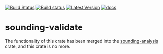 [![Build Status](https://travis-ci.org/rnleach/sounding-validate.svg?branch=master)](https://travis-ci.org/rnleach/sounding-validate)
[![Build status](https://ci.appveyor.com/api/projects/status/jiq2ciuwoai20ubk/branch/master?svg=true)](https://ci.appveyor.com/project/rnleach/sounding-validate/branch/master)
[![Latest Version](https://img.shields.io/crates/v/sounding-validate.svg)](https://crates.io/crates/sounding-validate)
[![docs](https://docs.rs/sounding-validate/badge.svg)](https://docs.rs/sounding-validate)

# sounding-validate

The functionality of this crate has been merged into the [sounding-analysis](https://github.com/rnleach/sounding-analysis.git) crate, and this crate is no more.
